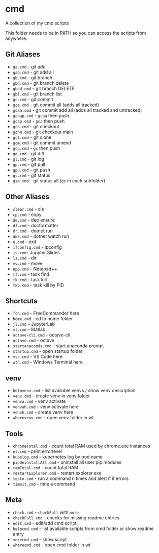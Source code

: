 # cmd

A collection of my cmd scripts

This folder needs to be in PATH so you can access the scripts from anywhere.

## Git Aliases

- `ga.cmd` - git add
- `gaa.cmd` - git add all
- `gb.cmd` - git branch
- `gbd.cmd` - git branch delete
- `gbdd.cmd` - git branch DELETE
- `gbl.cmd` - git branch list
- `gc.cmd` - git commit
- `gca.cmd` - git commit all (adds all tracked)
- `gcaa.cmd` - git commit add all (adds all tracked and untracked)
- `gcaap.cmd` - `gcaa` then push
- `gcap.cmd` - `gca` then push
- `gch.cmd` - git checkout
- `gchm.cmd` - git checkout main
- `gcl.cmd` - git clone
- `gcm.cmd` - git commit amend
- `gcp.cmd` - `gc` then push
- `gd.cmd` - git diff
- `gl.cmd` - git log
- `gp.cmd` - git pull
- `gpu.cmd` - git push
- `gs.cmd` - git status
- `gsa.cmd` - git status all (`gs` in each subfolder)

## Other Aliases

- `clear.cmd` - cls
- `cp.cmd` - copy
- `de.cmd` - dep ensure
- `df.cmd` - docformatter
- `dr.cmd` - dotnet run
- `dwr.cmd` - dotnet watch run
- `e.cmd` - exit
- `ifconfig.cmd` - ipconfig
- `js.cmd`-  Jupyter Slides
- `ls.cmd` - dir
- `mv.cmd` - move
- `npp.cmd` - Notepad++
- `tf.cmd` - task find
- `tk.cmd` - task kill
- `tkp.cmd` - task kill by PID

## Shortcuts

- `fch.cmd` - FreeCommander here
- `home.cmd` - cd to home folder
- `jl.cmd` - JupyterLab
- `ml.cmd` - Matlab
- `octave-cli.cmd` - octave-cli
- `octave.cmd` - octave
- `startanaconda.cmd` - start anaconda prompt
- `startup.cmd` - open startup folder
- `vsc.cmd` - VS Code here
- `wth.cmd` - Windows Terminal here

## venv

- `helpvenv.cmd` - list available venvs / show venv description
- `venv.cmd` - create venv in venv folder
- `venva.cmd` - venv activate
- `venvah.cmd` - venv activate here
- `venvh.cmd` - create venv here
- `wherevenv.cmd` - open venv folder in wt

## Tools

- `chromeTotal.cmd` - count total RAM used by chrome.exe instances
- `el.cmd` - print errorlevel
- `kubelog.cmd` - kubernetes log by pod name
- `pipUninstallAll.cmd` - uninstall all user pip modules
- `ramTotal.cmd` - count total RAM
- `restartExplorer.cmd` - restart explorer.exe
- `testn.cmd` - run a command n times and alert if it errors
- `timeit.cmd` - time a command

## Meta

- `check.cmd` - `checkFull` with `more`
- `checkFull.cmd` - checks for missing readme entries
- `edit.cmd` - edit/add cmd script
- `helpcmd.cmd` - list available scripts from cmd folder or show readme entry
- `morecmd.cmd` - show script
- `wherecmd.cmd` - open cmd folder in wt